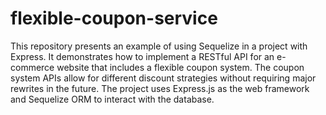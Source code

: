 # flexible-coupon-service
This repository presents an example of using Sequelize in a project with Express. It demonstrates how to implement a RESTful API for an e-commerce website that includes a flexible coupon system. The coupon system APIs allow for different discount strategies without requiring major rewrites in the future. The project uses Express.js as the web framework and Sequelize ORM to interact with the database.

